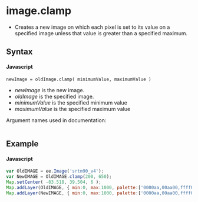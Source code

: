 # image.clamp
- Creates a new image on which each pixel is set to its value on a specified image unless that value is greater than a specified maximum.

## Syntax

#### Javascript
```
newImage = oldImage.clamp( minimumValue, maximumValue )  
```

- *newImage* is the new image.
- *oldImage* is the specified image.
- *minimumValue* is the specified minimum value
- *maximumValue* is the specified maximum value

Argument names used in documentation:
```

```

## Example

#### Javascript
```javascript
var OldIMAGE = ee.Image('srtm90_v4');
var NewIMAGE = OldIMAGE.clamp(200, 650);
Map.setCenter( -83.518, 39.504, 6 );
Map.addLayer(OldIMAGE, { min:0, max:1000, palette:['0000aa,00aa00,ffff00,990000'] }, 'Unclamped');
Map.addLayer(NewIMAGE, { min:0, max:1000, palette:['0000aa,00aa00,ffff00,990000'] }, 'Clamped');
